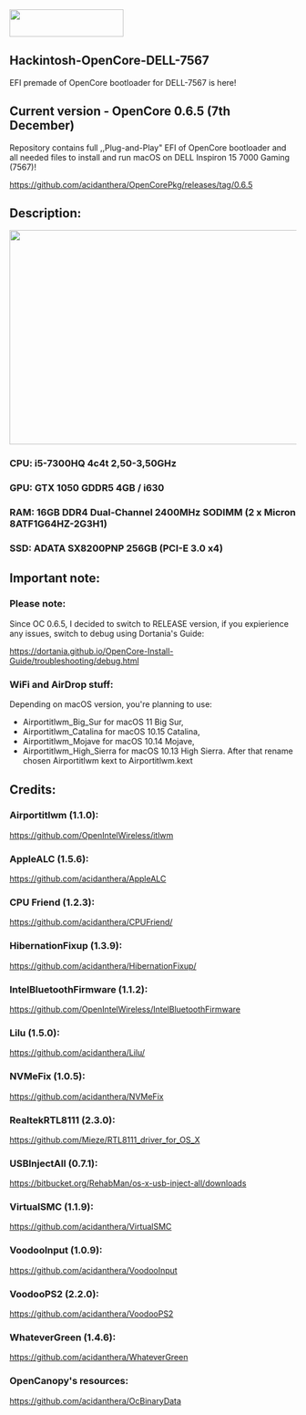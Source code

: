 <img src="https://github.com/acidanthera/OpenCorePkg/blob/master/Docs/Logos/OpenCore_with_text_Small.png" width="200" height="48"/>

## Hackintosh-OpenCore-DELL-7567
EFI premade of OpenCore bootloader for DELL-7567 is here!

## Current version - OpenCore 0.6.5 (7th December)
Repository contains full ,,Plug-and-Play" EFI of OpenCore bootloader and
all needed files to install and run macOS on DELL Inspiron 15 7000 Gaming (7567)!

https://github.com/acidanthera/OpenCorePkg/releases/tag/0.6.5

## Description:
<img src="https://zapodaj.net/images/f0d340d9df0c2.png" width="574" height="376"/>

### CPU: i5-7300HQ 4c4t 2,50-3,50GHz
### GPU: GTX 1050 GDDR5 4GB / i630
### RAM: 16GB DDR4 Dual-Channel 2400MHz SODIMM (2 x Micron 8ATF1G64HZ-2G3H1)
### SSD: ADATA SX8200PNP 256GB (PCI-E 3.0 x4)

## Important note:

### Please note:
Since OC 0.6.5, I decided to switch to RELEASE version, if you expierience any issues, switch to debug using Dortania's Guide:

https://dortania.github.io/OpenCore-Install-Guide/troubleshooting/debug.html

### WiFi and AirDrop stuff:
Depending on macOS version, you're planning to use:
* Airportitlwm_Big_Sur for macOS 11 Big Sur,
* Airportitlwm_Catalina for macOS 10.15 Catalina,
* Airportitlwm_Mojave for macOS 10.14 Mojave,
* Airportitlwm_High_Sierra for macOS 10.13 High Sierra.
After that rename chosen Airportitlwm kext to Airportitlwm.kext


## Credits:

### Airportitlwm (1.1.0):
https://github.com/OpenIntelWireless/itlwm
### AppleALC (1.5.6):
https://github.com/acidanthera/AppleALC
### CPU Friend (1.2.3):
https://github.com/acidanthera/CPUFriend/
### HibernationFixup (1.3.9):
https://github.com/acidanthera/HibernationFixup/
### IntelBluetoothFirmware (1.1.2):
https://github.com/OpenIntelWireless/IntelBluetoothFirmware
### Lilu (1.5.0):
https://github.com/acidanthera/Lilu/
### NVMeFix (1.0.5):
https://github.com/acidanthera/NVMeFix
### RealtekRTL8111 (2.3.0):
https://github.com/Mieze/RTL8111_driver_for_OS_X
### USBInjectAll (0.7.1):
https://bitbucket.org/RehabMan/os-x-usb-inject-all/downloads
### VirtualSMC (1.1.9):
https://github.com/acidanthera/VirtualSMC
### VoodooInput (1.0.9):
https://github.com/acidanthera/VoodooInput
### VoodooPS2 (2.2.0):
https://github.com/acidanthera/VoodooPS2
### WhateverGreen (1.4.6):
https://github.com/acidanthera/WhateverGreen
### OpenCanopy's resources:
https://github.com/acidanthera/OcBinaryData
